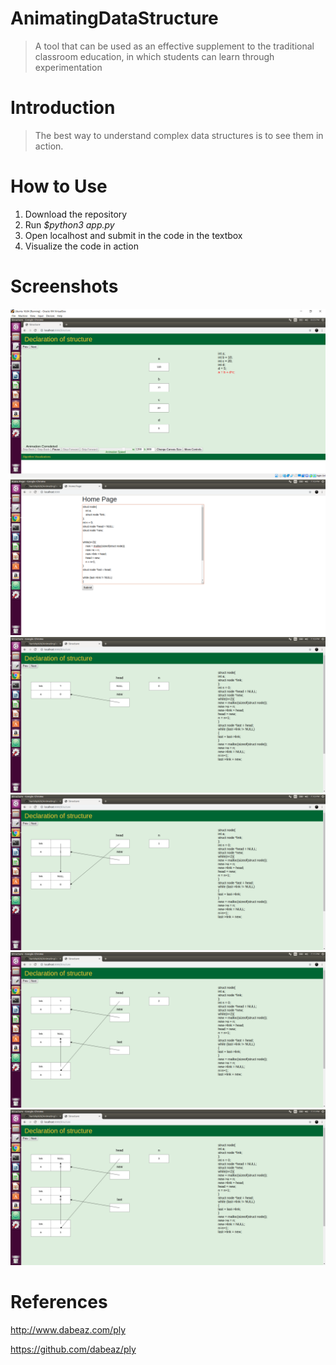 # AnimatingDataStructure

> A tool that can be used as an effective supplement to the traditional classroom education, in which students can learn through experimentation

# Introduction

> The best way to understand complex data structures is to see them in action.

# How to Use

 1. Download the repository
 2. Run _$python3 app.py_
 3. Open localhost and submit in the code in the textbox
 4. Visualize the code in action
 
# Screenshots

![](images/example1.PNG)
![](images/tl1.png)
![](images/tl2.png)
![](images/tl3.png)
![](images/tl4.png)
![](images/tl5.png)




# References

http://www.dabeaz.com/ply

https://github.com/dabeaz/ply
